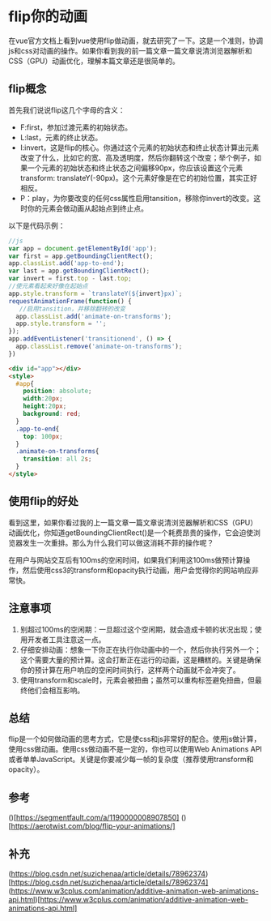 # flip你的动画

在vue官方文档上看到vue使用flip做动画，就去研究了一下。这是一个准则，协调js和css对动画的操作。如果你看到我的前一篇文章一篇文章说清浏览器解析和CSS（GPU）动画优化，理解本篇文章还是很简单的。

## flip概念
首先我们说说flip这几个字母的含义：

- F:first，参加过渡元素的初始状态。
- L:last，元素的终止状态。
- I:invert，这是flip的核心。你通过这个元素的初始状态和终止状态计算出元素改变了什么，比如它的宽、高及透明度，然后你翻转这个改变；举个例子，如果一个元素的初始状态和终止状态之间偏移90px，你应该设置这个元素transform: translateY(-90px)。这个元素好像是在它的初始位置，其实正好相反。
- P：play，为你要改变的任何css属性启用tansition，移除你invert的改变。这时你的元素会做动画从起始点到终止点。

以下是代码示例：
```js
//js
var app = document.getElementById('app');
var first = app.getBoundingClientRect();
app.classList.add('app-to-end');
var last = app.getBoundingClientRect();
var invert = first.top - last.top;
//使元素看起来好像在起始点
app.style.transform = `translateY(${invert}px)`;
requestAnimationFrame(function() {
   //启用tansition，并移除翻转的改变
  app.classList.add('animate-on-transforms');
  app.style.transform = '';
});
app.addEventListener('transitionend', () => {
  app.classList.remove('animate-on-transforms');
})
```

```html
<div id="app"></div>
<style>
  #app{
    position: absolute;
    width:20px;
    height:20px;
    background: red;
  }
  .app-to-end{
    top: 100px;
  }
  .animate-on-transforms{
    transition: all 2s;
  }
</style>
```

## 使用flip的好处
看到这里，如果你看过我的上一篇文章一篇文章说清浏览器解析和CSS（GPU）动画优化，你知道getBoundingClientRect()是一个耗费昂贵的操作，它会迫使浏览器发生一次重排。那么为什么我们可以做这消耗不菲的操作呢？

在用户与网站交互后有100ms的空闲时间，如果我们利用这100ms做预计算操作，然后使用css3的transform和opacity执行动画，用户会觉得你的网站响应非常快。

## 注意事项

1. 别超过100ms的空闲期：一旦超过这个空闲期，就会造成卡顿的状况出现；使用开发者工具注意这一点。
2. 仔细安排动画：想象一下你正在执行你动画中的一个，然后你执行另外一个；这个需要大量的预计算。这会打断正在运行的动画，这是糟糕的。关键是确保你的预计算在用户响应的空闲时间执行，这样两个动画就不会冲突了。
3. 使用transform和scale时，元素会被扭曲；虽然可以重构标签避免扭曲，但最终他们会相互影响。

## 总结
flip是一个如何做动画的思考方式，它是使css和js非常好的配合。使用js做计算，使用css做动画。使用css做动画不是一定的，你也可以使用Web Animations API或者单单JavaScript。关键是你要减少每一帧的复杂度（推荐使用transform和opacity）。

## 参考
()[https://segmentfault.com/a/1190000008907850]
()[https://aerotwist.com/blog/flip-your-animations/]

## 补充
(https://blog.csdn.net/suzichenaa/article/details/78962374)[https://blog.csdn.net/suzichenaa/article/details/78962374]
(https://www.w3cplus.com/animation/additive-animation-web-animations-api.html)[https://www.w3cplus.com/animation/additive-animation-web-animations-api.html]